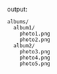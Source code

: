 output:
```text
albums/
  album1/
    photo1.png
    photo2.png
  album2/
    photo3.png
    photo4.png
    photo5.png
```